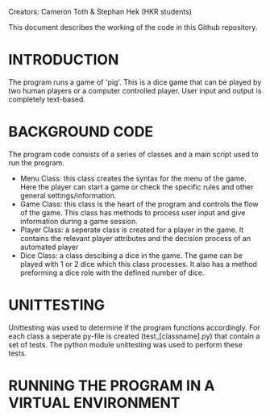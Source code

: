 Creators: Cameron Toth & Stephan Hek (HKR students)

This document describes the working of the code in this Github repository.

INTRODUCTION
===============================================
The program runs a game of 'pig'. This is a dice game that can be played by two human players or a computer controlled player. 
User input and output is completely text-based.



BACKGROUND CODE
===============================================
The program code consists of a series of classes and a main script used to run the program.

- Menu Class:     this class creates the syntax for the menu of the game. Here the player can start a game or check the specific rules and other 
                  general settings/information.
- Game Class:     this class is the heart of the program and controls the flow of the game. This class has methods to process user input and 
                  give information during a game session.
- Player Class:   a seperate class is created for a player in the game. It contains the relevant player attributes and the decision process of 
                  an automated player
- Dice Class:     a class descibing a dice in the game. The game can be played with 1 or 2 dice which this class processes. It also has a method 
                  preforming a dice role with the defined number of dice. 


UNITTESTING
===============================================
Unittesting was used to determine if the program functions accordingly. For each class a seperate py-file is created (test_[classname].py) that contain a set of tests. The python module unittesting was used to perform these tests.


RUNNING THE PROGRAM IN A VIRTUAL ENVIRONMENT
===============================================
